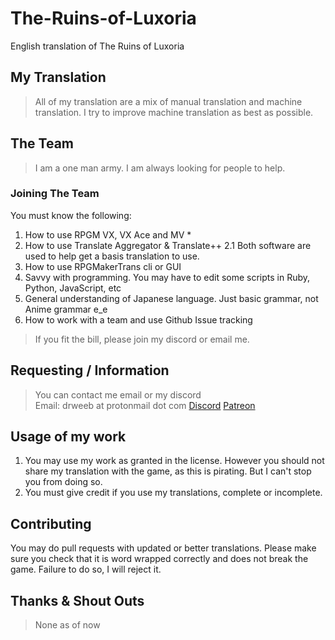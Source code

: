 # The-Ruins-of-Luxoria
English translation of The Ruins of Luxoria
## My Translation
> All of my translation are a mix of manual translation and machine translation. I try to improve machine translation as best as possible.
## The Team
> I am a one man army. I am always looking for people to help.
### Joining The Team
You must know the following:
1. How to use RPGM VX, VX Ace and MV *
2. How to use Translate Aggregator & Translate++
	2.1 Both software are used to help get a basis translation to use. 
3.  How to use RPGMakerTrans cli or GUI
4. Savvy with programming. You may have to edit some scripts in Ruby, Python, JavaScript, etc
5. General understanding of Japanese language. Just basic grammar, not Anime grammar e_e
6. How to work with a team and use Github Issue tracking
>If you fit the bill, please join my discord or email me.
## Requesting / Information
> You can contact me email or my discord<br>
> Email: drweeb at protonmail dot com
> [Discord](https://discord.gg/5tQKtFJ)
> [Patreon](https://www.patreon.com/DrWeeb)
## Usage of my work
1. You may use my work as granted in the license. However you should not share my translation with the game, as this is pirating. But I can't stop you from doing so.
2. You must give credit if you use my translations, complete or incomplete.
## Contributing
You may do pull requests with updated or better translations. Please make sure you check that it is word wrapped correctly and does not break the game. Failure to do so, I will reject it.
## Thanks & Shout Outs
> None as of now
